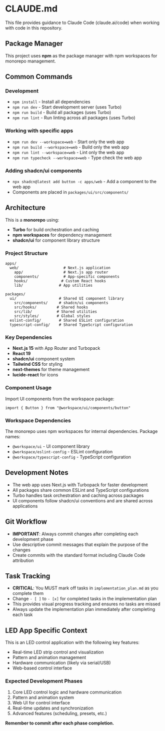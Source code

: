 # CLAUDE.md

This file provides guidance to Claude Code (claude.ai/code) when working with code in this repository.

## Package Manager

This project uses **npm** as the package manager with npm workspaces for monorepo management.

## Common Commands

### Development

- `npm install` - Install all dependencies
- `npm run dev` - Start development server (uses Turbo)
- `npm run build` - Build all packages (uses Turbo)
- `npm run lint` - Run linting across all packages (uses Turbo)

### Working with specific apps

- `npm run dev --workspace=web` - Start only the web app
- `npm run build --workspace=web` - Build only the web app
- `npm run lint --workspace=web` - Lint only the web app
- `npm run typecheck --workspace=web` - Type check the web app

### Adding shadcn/ui components

- `npx shadcn@latest add button -c apps/web` - Add a component to the web app
- Components are placed in `packages/ui/src/components/`

## Architecture

This is a **monorepo** using:

- **Turbo** for build orchestration and caching
- **npm workspaces** for dependency management
- **shadcn/ui** for component library structure

### Project Structure

```
apps/
  web/                    # Next.js application
    app/                  # Next.js app router
    components/           # App-specific components
    hooks/               # Custom React hooks
    lib/                # App utilities

packages/
  ui/                   # Shared UI component library
    src/components/     # shadcn/ui components
    src/hooks/         # Shared hooks
    src/lib/           # Shared utilities
    src/styles/        # Global styles
  eslint-config/        # Shared ESLint configuration
  typescript-config/    # Shared TypeScript configuration
```

### Key Dependencies

- **Next.js 15** with App Router and Turbopack
- **React 19**
- **shadcn/ui** component system
- **Tailwind CSS** for styling
- **next-themes** for theme management
- **lucide-react** for icons

### Component Usage

Import UI components from the workspace package:

```tsx
import { Button } from "@workspace/ui/components/button"
```

### Workspace Dependencies

The monorepo uses npm workspaces for internal dependencies. Package names:

- `@workspace/ui` - UI component library
- `@workspace/eslint-config` - ESLint configuration
- `@workspace/typescript-config` - TypeScript configuration

## Development Notes

- The web app uses Next.js with Turbopack for faster development
- All packages share common ESLint and TypeScript configurations
- Turbo handles task orchestration and caching across packages
- UI components follow shadcn/ui conventions and are shared across applications

## Git Workflow

- **IMPORTANT**: Always commit changes after completing each development phase
- Use descriptive commit messages that explain the purpose of the changes
- Create commits with the standard format including Claude Code attribution

## Task Tracking

- **CRITICAL**: You MUST mark off tasks in `implementation_plan.md` as you complete them
- Change `- [ ]` to `- [x]` for completed tasks in the implementation plan
- This provides visual progress tracking and ensures no tasks are missed
- Always update the implementation plan immediately after completing each task

## LED App Specific Context

This is an LED control application with the following key features:

- Real-time LED strip control and visualization
- Pattern and animation management
- Hardware communication (likely via serial/USB)
- Web-based control interface

### Expected Development Phases

1. Core LED control logic and hardware communication
2. Pattern and animation system
3. Web UI for control interface
4. Real-time updates and synchronization
5. Advanced features (scheduling, presets, etc.)

**Remember to commit after each phase completion.**
